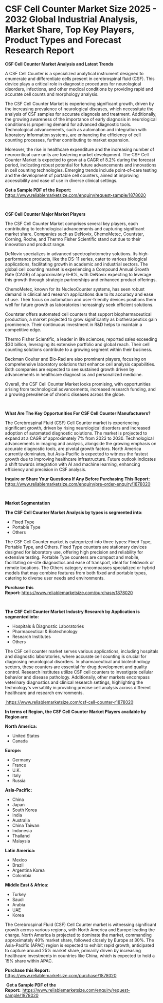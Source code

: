 <p><h1>CSF Cell Counter Market Size 2025 - 2032 Global Industrial Analysis, Market Share, Top Key Players, Product Types and Forecast Research Report</h1></p><p><strong>CSF Cell Counter Market Analysis and Latest Trends</strong></p>
<p><p>A CSF Cell Counter is a specialized analytical instrument designed to enumerate and differentiate cells present in cerebrospinal fluid (CSF). This device plays a critical role in diagnostic procedures for neurological disorders, infections, and other medical conditions by providing rapid and accurate cell counts and morphology analysis.</p><p>The CSF Cell Counter Market is experiencing significant growth, driven by the increasing prevalence of neurological diseases, which necessitate the analysis of CSF samples for accurate diagnosis and treatment. Additionally, the growing awareness of the importance of early diagnosis in neurological conditions is propelling demand for advanced diagnostic tools. Technological advancements, such as automation and integration with laboratory information systems, are enhancing the efficiency of cell counting processes, further contributing to market expansion.</p><p>Moreover, the rise in healthcare expenditure and the increasing number of neurocritical care units are fostering market development. The CSF Cell Counter Market is expected to grow at a CAGR of 8.2% during the forecast period, indicating robust potential for future advancements and innovations in cell counting technologies. Emerging trends include point-of-care testing and the development of portable cell counters, aimed at improving accessibility and ease of use in diverse clinical settings.</p></p>
<p><strong>Get a Sample PDF of the Report:&nbsp;</strong> <a href="https://www.reliablemarketsize.com/enquiry/request-sample/1878020?utm_campaign=1133&utm_medium=2&utm_source=Github&utm_content=ia&utm_term=14042025&utm_id=csf-cell-counter">https://www.reliablemarketsize.com/enquiry/request-sample/1878020</a></p>
<p>&nbsp;</p>
<p><strong>CSF Cell Counter Major Market Players</strong></p>
<p><p>The CSF Cell Counter Market comprises several key players, each contributing to technological advancements and capturing significant market share. Companies such as DeNovix, ChemoMetec, Countstar, Corning, Roche, and Thermo Fisher Scientific stand out due to their innovation and product range.</p><p>DeNovix specializes in advanced spectrophotometry solutions. Its high-performance products, like the DS-11 series, cater to various biological applications, facilitating growth in academic and industrial sectors. The global cell counting market is experiencing a Compound Annual Growth Rate (CAGR) of approximately 6-8%, with DeNovix expecting to leverage this growth through strategic partnerships and enhanced product offerings.</p><p>ChemoMetec, known for its NucleoCounter systems, has seen robust demand in clinical and research applications due to its accuracy and ease of use. Their focus on automation and user-friendly devices positions them well for future growth as laboratories increasingly seek efficient solutions.</p><p>Countstar offers automated cell counters that support biopharmaceutical production, a market projected to grow significantly as biotherapeutics gain prominence. Their continuous investment in R&D helps to maintain a competitive edge.</p><p>Thermo Fisher Scientific, a leader in life sciences, reported sales exceeding $30 billion, leveraging its extensive portfolio and global reach. Their cell counting solutions contribute to a growing segment within their business.</p><p>Beckman Coulter and Bio-Rad are also prominent players, focusing on comprehensive laboratory solutions that enhance cell analysis capabilities. Both companies are expected to see sustained growth driven by advancements in healthcare diagnostics and personalized medicine.</p><p>Overall, the CSF Cell Counter Market looks promising, with opportunities arising from technological advancements, increased research funding, and a growing prevalence of chronic diseases across the globe.</p></p>
<p>&nbsp;</p>
<p><strong>What Are The Key Opportunities For CSF Cell Counter Manufacturers?</strong></p>
<p><p>The Cerebrospinal Fluid (CSF) Cell Counter market is experiencing significant growth, driven by rising neurological disorders and increased adoption of automated diagnostic solutions. The market is projected to expand at a CAGR of approximately 7% from 2023 to 2030. Technological advancements in imaging and analysis, alongside the growing emphasis on accurate diagnostic tools, are pivotal growth factors. North America currently dominates, but Asia-Pacific is expected to witness the fastest growth due to improving healthcare infrastructure. Future outlook indicates a shift towards integration with AI and machine learning, enhancing efficiency and precision in CSF analysis.</p></p>
<p><strong>Inquire or Share Your Questions If Any Before Purchasing This Report:</strong> <a href="https://www.reliablemarketsize.com/enquiry/pre-order-enquiry/1878020?utm_campaign=1133&utm_medium=2&utm_source=Github&utm_content=ia&utm_term=14042025&utm_id=csf-cell-counter">https://www.reliablemarketsize.com/enquiry/pre-order-enquiry/1878020</a></p>
<p>&nbsp;</p>
<p><strong>Market Segmentation</strong></p>
<p><strong>The CSF Cell Counter Market Analysis by types is segmented into:</strong></p>
<p><ul><li>Fixed Type</li><li>Portable Type</li><li>Others</li></ul></p>
<p><p>The CSF Cell Counter market is categorized into three types: Fixed Type, Portable Type, and Others. Fixed Type counters are stationary devices designed for laboratory use, offering high precision and reliability for extensive testing. Portable Type counters are compact and mobile, facilitating on-site diagnostics and ease of transport, ideal for fieldwork or remote locations. The Others category encompasses specialized or hybrid models that may combine features from both fixed and portable types, catering to diverse user needs and environments.</p></p>
<p><strong>Purchase this Report:&nbsp;</strong><a href="https://www.reliablemarketsize.com/purchase/1878020?utm_campaign=1133&utm_medium=2&utm_source=Github&utm_content=ia&utm_term=14042025&utm_id=csf-cell-counter">https://www.reliablemarketsize.com/purchase/1878020</a></p>
<p>&nbsp;</p>
<p><strong>The CSF Cell Counter Market Industry Research by Application is segmented into:</strong></p>
<p><ul><li>Hospitals & Diagnostic Laboratories</li><li>Pharmaceutical & Biotechnology</li><li>Research Institutes</li><li>Others</li></ul></p>
<p><p>The CSF cell counter market serves various applications, including hospitals and diagnostic laboratories, where accurate cell counting is crucial for diagnosing neurological disorders. In pharmaceutical and biotechnology sectors, these counters are essential for drug development and quality control. Research institutes utilize CSF cell counters to investigate cellular behavior and disease pathology. Additionally, other markets encompass veterinary diagnostics and clinical research settings, highlighting the technology's versatility in providing precise cell analysis across different healthcare and research environments.</p></p>
<p><a href="https://www.reliablemarketsize.com/csf-cell-counter-r1878020?utm_campaign=1133&utm_medium=2&utm_source=Github&utm_content=ia&utm_term=14042025&utm_id=csf-cell-counter">&nbsp;https://www.reliablemarketsize.com/csf-cell-counter-r1878020</a></p>
<p><strong>In terms of Region, the CSF Cell Counter Market Players available by Region are:</strong></p>
<p>
    <p> <strong> North America: </strong>
        <ul>
            <li>United States</li>
            <li>Canada</li>
        </ul>
        </p> 
    <p> <strong> Europe: </strong>
        <ul>
            <li>Germany</li>
            <li>France</li>
            <li>U.K.</li>
            <li>Italy</li>
            <li>Russia</li>
        </ul>
        </p> 
    <p> <strong> Asia-Pacific: </strong>
        <ul>
            <li>China</li>
            <li>Japan</li>
            <li>South Korea</li>
            <li>India</li>
            <li>Australia</li>
            <li>China Taiwan</li>
            <li>Indonesia</li>
            <li>Thailand</li>
            <li>Malaysia</li>
        </ul>
        </p> 
    <p> <strong> Latin America: </strong>
        <ul>
            <li>Mexico</li>
            <li>Brazil</li>
            <li>Argentina Korea</li>
            <li>Colombia</li>
        </ul>
        </p> 
    <p> <strong> Middle East & Africa: </strong>
        <ul>
            <li>Turkey</li>
            <li>Saudi</li>
            <li>Arabia</li>
            <li>UAE</li>
            <li>Korea</li>
        </ul>
    </p>
    </p>
<p><p>The Cerebrospinal Fluid (CSF) Cell Counter market is witnessing significant growth across various regions, with North America and Europe leading the charge. North America is projected to dominate the market, commanding approximately 40% market share, followed closely by Europe at 30%. The Asia-Pacific (APAC) region is expected to exhibit rapid growth, anticipated to capture around 25% market share, primarily driven by increasing healthcare investments in countries like China, which is expected to hold a 15% share within APAC.</p></p>
<p><strong>Purchase this Report: </strong><a href="https://www.reliablemarketsize.com/purchase/1878020?utm_campaign=1133&utm_medium=2&utm_source=Github&utm_content=ia&utm_term=14042025&utm_id=csf-cell-counter">https://www.reliablemarketsize.com/purchase/1878020</a></p>
<p>&nbsp;<strong>Get a Sample PDF of the Report:&nbsp;&nbsp;</strong><a href="https://www.reliablemarketsize.com/enquiry/request-sample/1878020?utm_campaign=1133&utm_medium=2&utm_source=Github&utm_content=ia&utm_term=14042025&utm_id=csf-cell-counter">https://www.reliablemarketsize.com/enquiry/request-sample/1878020</a></p>
<p><strong></strong></p>
<p><p></p><p></p><p></p></p>
